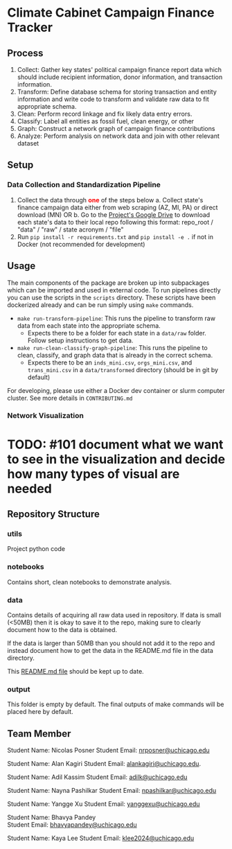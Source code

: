 # Climate Cabinet Campaign Finance Tracker

## Process

1. Collect: Gather key states' political campaign finance report data which should include recipient information, donor information, and transaction information.
2. Transform: Define database schema for storing transaction and entity information and write code to transform and validate raw data to fit appropriate schema.
3. Clean: Perform record linkage and fix likely data entry errors.
4. Classify: Label all entities as fossil fuel, clean energy, or other
5. Graph: Construct a network graph of campaign finance contributions
6. Analyze: Perform analysis on network data and join with other relevant dataset


## Setup

### Data Collection and Standardization Pipeline
1. Collect the data through **<span style="color: red;">one</span>** of the steps below
    a. Collect state's finance campaign data either from web scraping (AZ, MI, PA) or direct download (MN) OR
    b. Go to the [Project's Google Drive]('https://drive.google.com/file/d/1fazviLqQWOXDVkP8NR80tO522lsIu5-H/view?usp=drive_link') to download each state's data to their local repo following this format: repo_root / "data" / "raw" / state acronym / "file"
2. Run `pip install -r requirements.txt` and `pip install -e .` if not in Docker (not recommended for development)


## Usage

The main components of the package are broken up into subpackages which can be imported and used in external code. To run pipelines directly you can use the scripts in the `scripts` directory. These scripts have been dockerized already and can be run simply using `make` commands.

- `make run-transform-pipeline`: This runs the pipeline to transform raw data from each state into the appropriate schema. 
  - Expects there to be a folder for each state in a `data/raw` folder. Follow setup instructions to get data. 
- `make run-clean-classify-graph-pipeline`: This runs the pipeline to clean, classify, and graph data that is already in the correct schema. 
  - Expects there to be an `inds_mini.csv`, `orgs_mini.csv`, and `trans_mini.csv` in a `data/transformed` directory (should be in git by default) 

For developing, please use either a Docker dev container or slurm computer cluster. See more details in `CONTRIBUTING.md`

### Network Visualization

# TODO: #101 document what we want to see in the visualization and decide how many types of visual are needed


## Repository Structure

### utils
Project python code

### notebooks
Contains short, clean notebooks to demonstrate analysis.

### data

Contains details of acquiring all raw data used in repository. If data is small (<50MB) then it is okay to save it to the repo, making sure to clearly document how to the data is obtained.

If the data is larger than 50MB than you should not add it to the repo and instead document how to get the data in the README.md file in the data directory. 

This [README.md file](/data/README.md) should be kept up to date.

### output
This folder is empty by default. The final outputs of make commands will be placed here by default.



## Team Member

Student Name: Nicolas Posner
Student Email: nrposner@uchicago.edu

Student Name: Alan Kagiri
Student Email: alankagiri@uchicago.edu. 

Student Name: Adil Kassim
Student Email: adilk@uchicago.edu

Student Name: Nayna Pashilkar
Student Email: npashilkar@uchicago.edu

Student Name: Yangge Xu
Student Email: yanggexu@uchicago.edu

Student Name: Bhavya Pandey    
Student Email: bhavyapandey@uchicago.edu

Student Name: Kaya Lee
Student Email: klee2024@uchicago.edu
